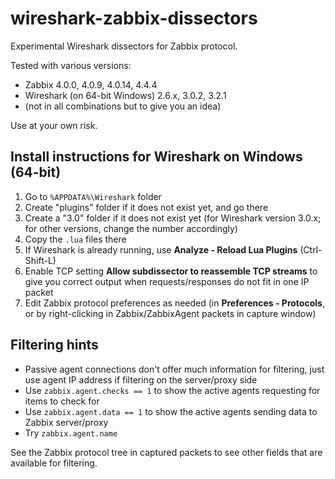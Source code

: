 # wireshark-zabbix-dissectors

Experimental Wireshark dissectors for Zabbix protocol.

Tested with various versions:
- Zabbix 4.0.0, 4.0.9, 4.0.14, 4.4.4
- Wireshark (on 64-bit Windows) 2.6.x, 3.0.2, 3.2.1
- (not in all combinations but to give you an idea)

Use at your own risk.

## Install instructions for Wireshark on Windows (64-bit)

1. Go to `%APPDATA%\Wireshark` folder
2. Create "plugins" folder if it does not exist yet, and go there
3. Create a "3.0" folder if it does not exist yet (for Wireshark version 3.0.x; for other versions, change the number accordingly)
4. Copy the `.lua` files there
5. If Wireshark is already running, use **Analyze - Reload Lua Plugins** (Ctrl-Shift-L)
6. Enable TCP setting **Allow subdissector to reassemble TCP streams**
to give you correct output when requests/responses do not fit in one
IP packet
7. Edit Zabbix protocol preferences as needed (in **Preferences - Protocols**, or by right-clicking in Zabbix/ZabbixAgent packets in capture window)

## Filtering hints

- Passive agent connections don't offer much information for filtering, just use agent IP address if filtering on the server/proxy side
- Use `zabbix.agent.checks == 1` to show the active agents requesting for items
to check for
- Use `zabbix.agent.data == 1` to show the active agents sending data to Zabbix server/proxy
- Try `zabbix.agent.name`

See the Zabbix protocol tree in captured packets to see other fields that are
available for filtering.
